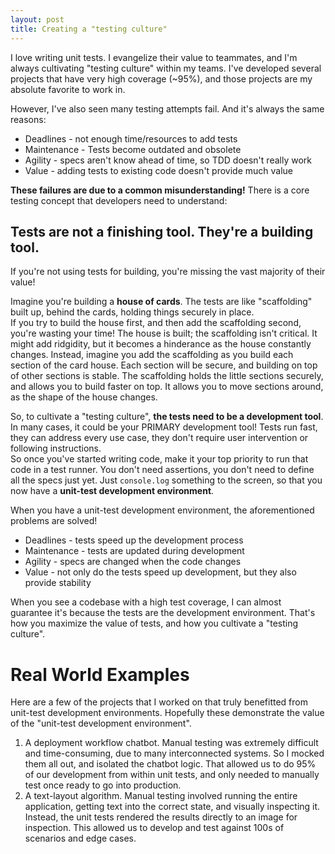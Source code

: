 ```yaml
---
layout: post
title: Creating a "testing culture"
---
```


I love writing unit tests.  I evangelize their value to teammates, and I'm always cultivating "testing culture" within my teams.  I've developed several projects that have very high coverage (~95%), and those projects are my absolute favorite to work in.

However, I've also seen many testing attempts fail. And it's always the same reasons:
- Deadlines - not enough time/resources to add tests
- Maintenance - Tests become outdated and obsolete
- Agility - specs aren't know ahead of time, so TDD doesn't really work
- Value - adding tests to existing code doesn't provide much value

**These failures are due to a common misunderstanding!**  There is a core testing concept that developers need to understand:

## Tests are not a finishing tool.  They're a building tool.  
If you're not using tests for building, you're missing the vast majority of their value!

Imagine you're building a **house of cards**.  The tests are like "scaffolding" built up, behind the cards, holding things securely in place.  
If you try to build the house first, and then add the scaffolding second, you're wasting your time!  The house is built; the scaffolding isn't critical. It might add ridgidity, but it becomes a hinderance as the house constantly changes.
Instead, imagine you add the scaffolding as you build each section of the card house.  Each section will be secure, and building on top of other sections is stable.  The scaffolding holds the little sections securely, and allows you to build faster on top. It allows you to move sections around, as the shape of the house changes.

So, to cultivate a "testing culture", **the tests need to be a development tool**.  In many cases, it could be your PRIMARY development tool!  Tests run fast, they can address every use case, they don't require user intervention or following instructions.  
So once you've started writing code, make it your top priority to run that code in a test runner.  You don't need assertions, you don't need to define all the specs just yet.  Just `console.log` something to the screen, so that you now have a **unit-test development environment**.  

When you have a unit-test development environment, the aforementioned problems are solved!  
- Deadlines - tests speed up the development process
- Maintenance - tests are updated during development
- Agility - specs are changed when the code changes
- Value - not only do the tests speed up development, but they also provide stability

When you see a codebase with a high test coverage, I can almost guarantee it's because the tests are the development environment.  That's how you maximize the value of tests, and how you cultivate a "testing culture".

# Real World Examples

Here are a few of the projects that I worked on that truly benefitted from unit-test development environments. Hopefully these demonstrate the value of the "unit-test development environment".

1. A deployment workflow chatbot. Manual testing was extremely difficult and time-consuming, due to many interconnected systems.  So I mocked them all out, and isolated the chatbot logic.  That allowed us to do 95% of our development from within unit tests, and only needed to manually test once ready to go into production.
2. A text-layout algorithm.  Manual testing involved running the entire application, getting text into the correct state, and visually inspecting it. Instead, the unit tests rendered the results directly to an image for inspection.  This allowed us to develop and test against 100s of scenarios and edge cases.

